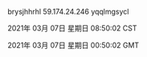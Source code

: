 brysjhhrhl 59.174.24.246 yqqlmgsycl

2021年 03月 07日 星期日 08:50:02 CST

2021年 03月 07日 星期日 00:50:02 GMT
